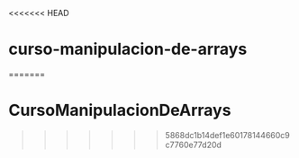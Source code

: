 <<<<<<< HEAD
# curso-manipulacion-de-arrays
=======
# CursoManipulacionDeArrays
>>>>>>> 5868dc1b14def1e60178144660c9c7760e77d20d
